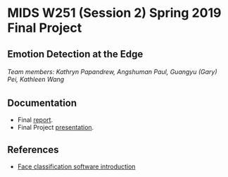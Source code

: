 # MIDS W251 (Session 2) Spring 2019 Final Project

## Emotion Detection at the Edge

###### Team members: Kathryn Papandrew, Angshuman Paul, Guangyu (Gary) Pei, Kathleen Wang

## Documentation

- Final [report](https://docs.google.com/document/d/1n8pc7hbPttw7RGwNAr7QETO0EW_AmnObN7_oOY1pgd4/edit?usp=sharing).
- Final Project [presentation](https://docs.google.com/presentation/d/18x4ahoXRWgacgESh0Bj7nPs34_lsWoWt2QG9ViMY2p0/edit?usp=sharing).

## References

- [Face classification software introduction](./face_classification.md)
